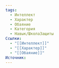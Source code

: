 ```yaml
---
tags:
  - Интеллект
  - Характер
  - Обаяние
  - Категория
  - Навык/ШколаЗащиты
Ссылки:
  - "[[Интеллект]]"
  - "[[Характер]]"
  - "[[Обаяние]]"
Источник:
---
```

